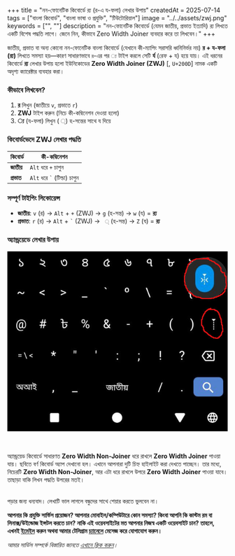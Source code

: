 +++
title = "নন-ফোনেটিক কিবোর্ডে র‍্য (র-এ য-ফলা) লেখার উপায়"
createdAt = 2025-07-14
tags = ["বাংলা কিবোর্ড", "বাংলা ভাষা ও প্রযুক্তি", "টিউটোরিয়াল"]
image = "../../assets/zwj.png"
keywords = ["", ""]
description = "নন-ফোনেটিক কিবোর্ডে (যেমন জাতীয়, প্রভাত ইত্যাদি) র‍্য লিখতে একটি বিশেষ পদ্ধতি লাগে। জেনে নিন, কীভাবে Zero Width Joiner ব্যবহার করে তা লিখবেন।"
+++

জাতীয়, প্রভাত বা অন্য কোনো নন-ফোনেটিক বাংলা কিবোর্ডে (যেখানে কী-ম্যাপিং সরাসরি ধ্বনিনির্ভর নয়) **র + য-ফলা (র‍্য)** লিখতে সমস্যা হয়—কারণ সাধারণভাবে `র`-এর পর `্য` টাইপ করলে সেটি **র্য** (রেফ + য) হয়ে যায়। এই ধরনের কিবোর্ডে **র‍্য** লেখার উপায় হলো ইউনিকোডের **Zero Width Joiner (ZWJ)** [`‍`, `U+200D`] নামক একটি অদৃশ্য ক্যারেক্টার ব্যবহার করা।

### কীভাবে লিখবেন?

1. **র** লিখুন (জাতীয়ে `v`, প্রভাতে `r`)
2. **ZWJ** টাইপ করুন (নিচে কী-কম্বিনেশন দেওয়া হলো)
3. **্য** (য-ফলা) লিখুন ( ্) হ-সন্তের সাথে য দিয়ে

### কিবোর্ডভেদে ZWJ লেখার পদ্ধতি

| কিবোর্ড    | কী-কম্বিনেশন                            |
| ---------- | --------------------------------------- |
| **জাতীয়**  | `Alt` ধরে `+` চাপুন                     |
| **প্রভাত** | `Alt` ধরে <code>`</code> (টিল্ডা) চাপুন |

### সম্পূর্ণ টাইপিং সিকোয়েন্স

- **জাতীয়**: `v` (র) → `Alt` + `+` (ZWJ) → `g` (হ-সন্ত) → `w` (য) = **র‍্য**
- **প্রভাত**: `r` (র) → `Alt` + <code>\`</code> (ZWJ) → ` ্` (হ-সন্ত) → `Z` (য) = **র‍্য**

### অ্যান্ড্রয়েডে লেখার উপায়

![বর্ণ কিবোর্ডে Zero WIdth Joiner](../../assets/borno-zwj.jpg)

<br>

অ্যান্ড্রয়েড কিবোর্ডে সাধারণত **Zero Width Non-Joiner** ধরে রাখলে **Zero Width Joiner** পাওয়া যায়। ছবিতে বর্ণ কিবোর্ড অ্যাপ দেখানো হল। এখানে আপনারা দুটি চিহ্ন হাইলাইট করা দেখতে পাচ্ছেন। তার মধ্যে, নিচেরটি **Zero Width Non-Joiner**, আর এটা ধরে রাখলে উপরে **Zero Width Joiner** পাওয়া যাবে। তাছাড়া বাকি লিখন পদ্ধতি উপরের মতই।

<br>
পড়ার জন্য ধন্যবাদ। লেখাটি ভাল লাগলে বন্ধুদের সাথে শেয়ার করতে ভুলবেন না।

**আপনার কি প্রযুক্তি সার্ভিস প্রয়োজন? আপনার মোবাইল/কম্পিউটারে কোন সমস্যা? কিংবা আপনি কি কাস্টম রম বা লিনাক্স/উইন্ডোজ ইন্সটল করতে চান? নাকি এই ওয়েবসাইটের মত আপনার নিজস্ব একটি ওয়েবসাইট চান? তাহলে, এখনই [ইমেইল](mailto:khalidershell.duarg@slmail.me) করুন অথবা আমার টেলিগ্রাম [চ্যানেলে](https://t.me/khalidershell) মেসেজ করে যোগাযোগ করুন।**

_আমার সার্ভিস সম্পর্কে বিস্তারিত জানতে [এখানে ক্লিক করুন](https://blog.khalidrafi.me/bn/services)।_
